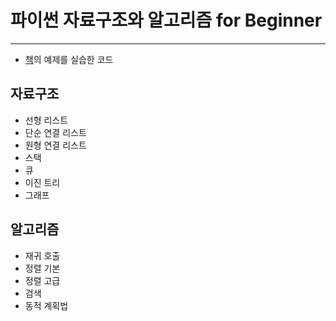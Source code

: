 # 파이썬 자료구조와 알고리즘 for Beginner
---

- [책](http://www.kyobobook.co.kr/product/detailViewKor.laf?mallGb=KOR&ejkGb=KOR&barcode=9791156645252)의 예제를 실습한 코드

## 자료구조
- 선형 리스트
- 단순 연결 리스트
- 원형 연결 리스트
- 스택
- 큐
- 이진 트리
- 그래프

## 알고리즘
- 재귀 호출
- 정렬 기본
- 정렬 고급
- 검색
- 동적 계획법
